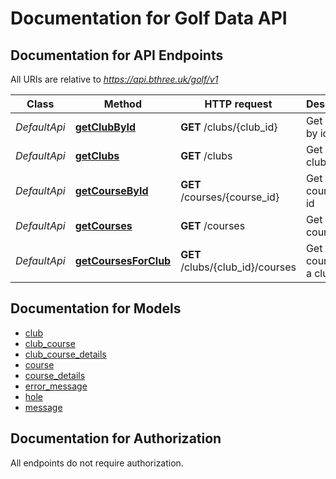 # Documentation for Golf Data API

<a name="documentation-for-api-endpoints"></a>
## Documentation for API Endpoints

All URIs are relative to *https://api.bthree.uk/golf/v1*

| Class | Method | HTTP request | Description |
|------------ | ------------- | ------------- | -------------|
| *DefaultApi* | [**getClubById**](Apis/DefaultApi.md#getclubbyid) | **GET** /clubs/{club_id} | Get a club by id |
*DefaultApi* | [**getClubs**](Apis/DefaultApi.md#getclubs) | **GET** /clubs | Get all clubs |
*DefaultApi* | [**getCourseById**](Apis/DefaultApi.md#getcoursebyid) | **GET** /courses/{course_id} | Get a course by id |
*DefaultApi* | [**getCourses**](Apis/DefaultApi.md#getcourses) | **GET** /courses | Get all courses |
*DefaultApi* | [**getCoursesForClub**](Apis/DefaultApi.md#getcoursesforclub) | **GET** /clubs/{club_id}/courses | Get all courses for a club |


<a name="documentation-for-models"></a>
## Documentation for Models

 - [club](./Models/club.md)
 - [club_course](./Models/club_course.md)
 - [club_course_details](./Models/club_course_details.md)
 - [course](./Models/course.md)
 - [course_details](./Models/course_details.md)
 - [error_message](./Models/error_message.md)
 - [hole](./Models/hole.md)
 - [message](./Models/message.md)


<a name="documentation-for-authorization"></a>
## Documentation for Authorization

All endpoints do not require authorization.
